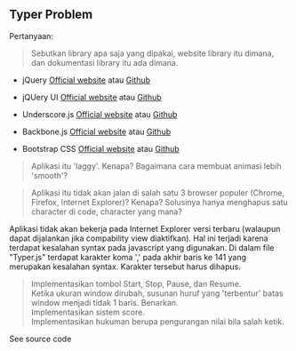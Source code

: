 ## Typer Problem
    
Pertanyaan:   
> Sebutkan library apa saja yang dipakai, website library itu dimana, dan dokumentasi library itu ada dimana.

- jQuery
[Official website](https://jquery.com/) atau [Github](https://github.com/jquery/jquery)

- jQUery UI
[Official website](https://jqueryui.com/) atau [Github](https://github.com/jquery/jquery-ui)

- Underscore.js
[Official website](http://underscorejs.org/) atau [Github](https://github.com/jashkenas/underscore)

- Backbone.js
[Official website](http://backbonejs.org/) atau [Github](https://github.com/jashkenas/backbone)

- Bootstrap CSS
[Official website](http://getbootstrap.com/) atau [Github](https://github.com/twbs/bootstrap)

> Aplikasi itu 'laggy'. Kenapa? Bagaimana cara membuat animasi lebih 'smooth'?


> Aplikasi itu tidak akan jalan di salah satu 3 browser populer (Chrome, Firefox, Internet Explorer)? Kenapa? Solusinya hanya menghapus satu character di code, character yang mana?

Aplikasi tidak akan bekerja pada Internet Explorer versi terbaru (walaupun dapat dijalankan jika compability view diaktifkan). Hal ini terjadi karena terdapat kesalahan syntax pada javascript yang digunakan. Di dalam file "Typer.js" terdapat karakter koma ',' pada akhir baris ke 141 yang merupakan kesalahan syntax. Karakter tersebut harus dihapus.

> Implementasikan tombol Start, Stop, Pause, dan Resume.   
> Ketika ukuran window dirubah, susunan huruf yang 'terbentur' batas window menjadi tidak 1 baris. Benarkan.    
> Implementasikan sistem score.   
> Implementasikan hukuman berupa pengurangan nilai bila salah ketik.

See source code